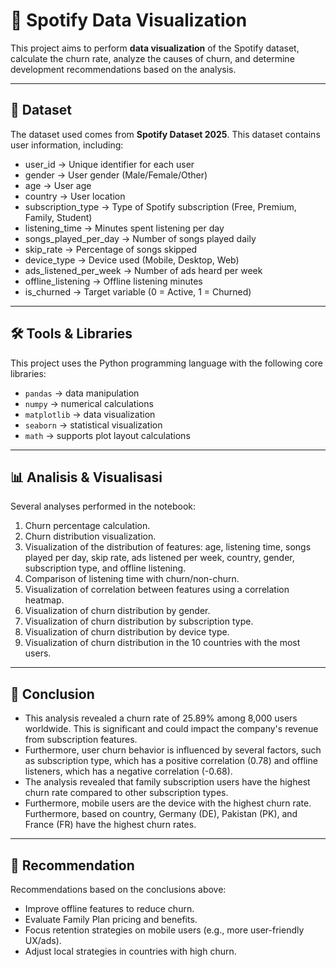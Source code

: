 # 🎵 Spotify Data Visualization

This project aims to perform **data visualization** of the Spotify dataset, calculate the churn rate, analyze the causes of churn, and determine development recommendations based on the analysis.

---

## 📂 Dataset

The dataset used comes from **Spotify Dataset 2025**. This dataset contains user information, including:
- user_id → Unique identifier for each user
- gender → User gender (Male/Female/Other)
- age → User age
- country → User location
- subscription_type → Type of Spotify subscription (Free, Premium, Family, Student)
- listening_time → Minutes spent listening per day
- songs_played_per_day → Number of songs played daily
- skip_rate → Percentage of songs skipped
- device_type → Device used (Mobile, Desktop, Web)
- ads_listened_per_week → Number of ads heard per week
- offline_listening → Offline listening minutes
- is_churned → Target variable (0 = Active, 1 = Churned)

---

## 🛠️ Tools & Libraries

This project uses the Python programming language with the following core libraries:
- `pandas` → data manipulation
- `numpy` → numerical calculations
- `matplotlib` → data visualization
- `seaborn` → statistical visualization
- `math` → supports plot layout calculations

---

## 📊 Analisis & Visualisasi

Several analyses performed in the notebook:
1. Churn percentage calculation.
2. Churn distribution visualization.
3. Visualization of the distribution of features: age, listening time, songs played per day, skip rate, ads listened per week, country, gender, subscription type, and offline listening.
4. Comparison of listening time with churn/non-churn.
5. Visualization of correlation between features using a correlation heatmap.
6. Visualization of churn distribution by gender.
7. Visualization of churn distribution by subscription type.
8. Visualization of churn distribution by device type.
9. Visualization of churn distribution in the 10 countries with the most users.

---

## 🚀 Conclusion

- This analysis revealed a churn rate of 25.89% among 8,000 users worldwide. This is significant and could impact the company's revenue from subscription features.
- Furthermore, user churn behavior is influenced by several factors, such as subscription type, which has a positive correlation (0.78) and offline listeners, which has a negative correlation (-0.68).
- The analysis revealed that family subscription users have the highest churn rate compared to other subscription types.
- Furthermore, mobile users are the device with the highest churn rate. Furthermore, based on country, Germany (DE), Pakistan (PK), and France (FR) have the highest churn rates.

---

## 🚀 Recommendation

Recommendations based on the conclusions above:
- Improve offline features to reduce churn.
- Evaluate Family Plan pricing and benefits.
- Focus retention strategies on mobile users (e.g., more user-friendly UX/ads).
- Adjust local strategies in countries with high churn.

